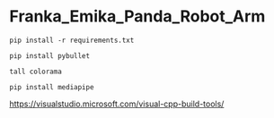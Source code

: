 # Franka_Emika_Panda_Robot_Arm

```
pip install -r requirements.txt
```

```
pip install pybullet
```

```
tall colorama
```

```
pip install mediapipe
```

https://visualstudio.microsoft.com/visual-cpp-build-tools/
